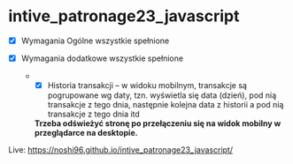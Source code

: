 # intive_patronage23_javascript

- [x] Wymagania Ogólne wszystkie spełnione
- [x] Wymagania dodatkowe wszystkie spełnione

  - -[x] Historia transakcji – w widoku mobilnym, transakcje są pogrupowane wg daty,
    tzn. wyświetla się data (dzień), pod nią transakcje z tego dnia, następnie
    kolejna data z historii a pod nią transakcje z tego dnia itd

    **Trzeba odświeżyć stronę po przełączeniu się na widok mobilny w przeglądarce na desktopie.**

Live:
https://noshi96.github.io/intive_patronage23_javascript/
